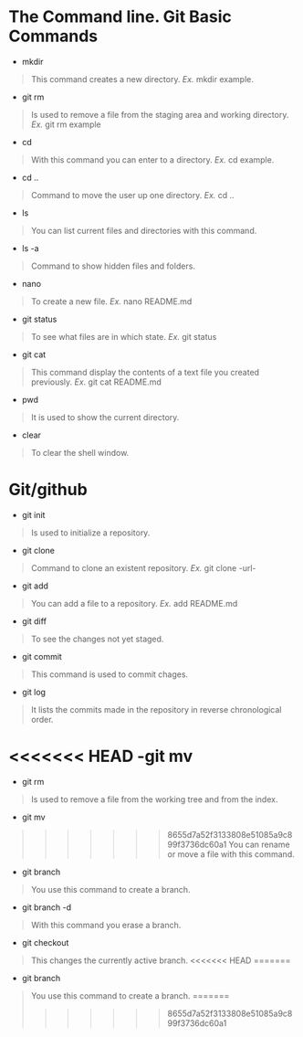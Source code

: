 # **The Command line.** Git Basic Commands

- mkdir 
>This command creates a new directory. *Ex.* mkdir example.

- git rm
>Is used to remove a file from the staging area and working directory. *Ex.* git rm example

- cd
>With this command you can enter to a directory. *Ex.* cd example.

- cd ..
>Command to move the user up one directory. *Ex.* cd .. 

- ls 
>You can list current files and directories with this command.

- ls -a
>Command to show hidden files and folders.

- nano
>To create a new file. *Ex.* nano README.md

- git status
>To see what files are in which state. *Ex.* git status

- git cat 
>This command display the contents of a text file you created previously. *Ex.* git cat README.md

- pwd	
>It is used to show the current directory.

- clear	
>To clear the shell window.  
 

# **Git/github**


- git init
>Is used to initialize a repository.

- git clone
>Command to clone an existent repository. *Ex.* git clone -url-

- git add
>You can add a file to a repository. *Ex.* add README.md

- git diff
>To see the changes not yet staged.

- git commit
>This command is used to commit chages.

- git log
>It lists the commits made in the repository in reverse chronological order.

<<<<<<< HEAD
-git mv
=======
- git rm
>Is used to remove a file from the working tree and from the index.

- git mv
>>>>>>> 8655d7a52f3133808e51085a9c899f3736dc60a1
You can rename or move a file with this command.

- git branch
>You use this command to create a branch.

- git branch -d
>With this command you erase a branch.

- git checkout
>This changes the currently active branch.
<<<<<<< HEAD
=======
- git branch
>You use this command to create a branch.
=======
>>>>>>> 8655d7a52f3133808e51085a9c899f3736dc60a1

